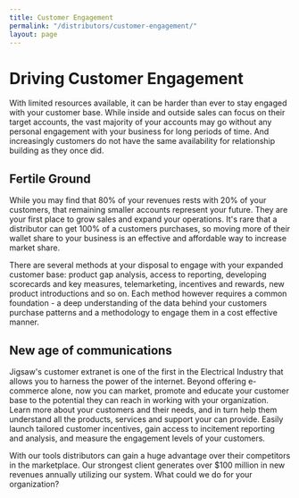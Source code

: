 ```yaml
---
title: Customer Engagement
permalink: "/distributors/customer-engagement/"
layout: page
---
```


# Driving Customer Engagement

With limited resources available, it can be harder than ever to stay engaged with your customer base. While inside and outside sales can focus on their target accounts, the vast majority of your accounts may go without any personal engagement with your business for long periods of time. And increasingly customers do not have the same availability for relationship building as they once did.

<h2 class="color-orange mt-3 mb-1">Fertile Ground</h2>

While you may find that 80% of your revenues rests with 20% of your customers, that remaining smaller accounts represent your future. They are your first place to grow sales and expand your operations. It's rare that a distributor can get 100% of a customers purchases, so moving more of their wallet share to your business is an effective and affordable way to increase market share.

There are several methods at your disposal to engage with your expanded customer base: product gap analysis, access to reporting, developing scorecards and key measures, telemarketing, incentives and rewards, new product introductions and so on. Each method however requires a common foundation - a deep understanding of the data behind your customers purchase patterns and a methodology to engage them in a cost effective manner.

<h2 class="color-green mt-3 mb-1">New age of communications</h2>

Jigsaw's customer extranet is one of the first in the Electrical Industry that allows you to harness the power of the internet. Beyond offering e-commerce alone, now you can market, promote and educate your customer base to the potential they can reach in working with your organization. Learn more about your customers and their needs, and in turn help them understand all the products, services and support your can provide. Easily launch tailored customer incentives, gain access to incitement reporting and analysis, and measure the engagement levels of your customers.

With our tools distributors can gain a huge advantage over their competitors in the marketplace. Our strongest client generates over $100 million in new revenues annually utilizing our system. What could we do for your organization?

